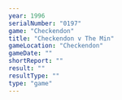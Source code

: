 ```yaml
---
year: 1996
serialNumber: "0197" 
game: "Checkendon"
title: "Checkendon v The Min"
gameLocation: "Checkendon"
gameDate: ""
shortReport: ""
result: ""
resultType: ""
type: "game"
---
```

